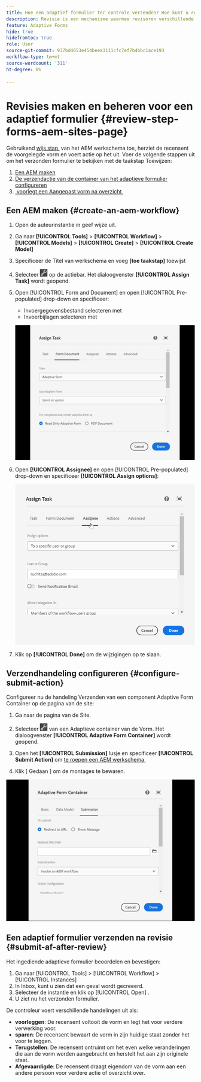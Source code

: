 ```yaml
---
title: Hoe een adaptief formulier ter controle verzenden? Hoe kunt u revisies beheren voor een bepaald adaptief formulier?
description: Revisie is een mechanisme waarmee revisoren verschillende taken voor adaptieve formulieren kunnen uitvoeren met de stap Taak toewijzen.
feature: Adaptive Forms
hide: true
hidefromtoc: true
role: User
source-git-commit: 937bd4653e454beea3111cfc7ef7b4bbc1ace193
workflow-type: tm+mt
source-wordcount: '311'
ht-degree: 0%

---
```



# Revisies maken en beheren voor een adaptief formulier {#review-step-forms-aem-sites-page}

Gebruikend [&#x200B; wijs stap &#x200B;](https://experienceleague.adobe.com/docs/experience-manager-cloud-service/content/forms/create-form-centric-workflows/aem-forms-workflow-step-reference.html?lang=nl-NL#assign-task-step) van het AEM werkschema toe, herziet de recensent de voorgelegde vorm en voert actie op het uit. Voer de volgende stappen uit om het verzonden formulier te bekijken met de taakstap Toewijzen:

1. [Een AEM maken](#create-an-aem-workflow)
1. [De verzendactie van de container van het adaptieve formulier configureren](#configure-submit-action)
1. [&#x200B; voorlegt een Aangepast vorm na overzicht &#x200B;](#submit-af-after-review)

## Een AEM maken {#create-an-aem-workflow}

1. Open de auteurinstantie in geef wijze uit.
1. Ga naar **[!UICONTROL Tools]** > **[!UICONTROL Workflow]** > **[!UICONTROL Models]** > **[!UICONTROL Create]** > **[!UICONTROL Create Model]**
1. Specificeer de Titel van werkschema en voeg **[toe taakstap]** toewijst
1. Selecteer ![&#x200B; settings_icon &#x200B;](assets/settings_icon.png) op de actiebar. Het dialoogvenster **[!UICONTROL Assign Task]** wordt geopend.
1. Open [!UICONTROL Form and Document] en open [!UICONTROL Pre-populated] drop-down en specificeer:

   * Invoergegevensbestand selecteren met
   * Invoerbijlagen selecteren met

   ![&#x200B; stap van het Overzicht &#x200B;](/help/forms/assets/assigntask-review1.gif)

1. Open **[!UICONTROL Assignee]** en open [!UICONTROL Pre-populated] drop-down en specificeer **[!UICONTROL Assign  options]**:

   ![&#x200B; stap van het Overzicht &#x200B;](/help/forms/assets/review-assignstep.png)

1. Klik op **[!UICONTROL Done]** om de wijzigingen op te slaan.

## Verzendhandeling configureren {#configure-submit-action}

Configureer nu de handeling Verzenden van een component Adaptive Form Container op de pagina van de site:

1. Ga naar de pagina van de Site.
1. Selecteer ![&#x200B; settings_icon &#x200B;](assets/settings_icon.png) van een Adaptieve container van de Vorm. Het dialoogvenster **[!UICONTROL Adaptive Form Container]** wordt geopend.
1. Open het **[!UICONTROL Submission]** lusje en specificeer **[!UICONTROL Submit Action]** om [&#x200B; te roepen een AEM werkschema &#x200B;](https://experienceleague.adobe.com/docs/experience-manager-cloud-service/content/forms/adaptive-forms-authoring/authoring-adaptive-forms-foundation-components/configure-submit-actions-and-metadata-submission/configuring-submit-actions.html?lang=nl-NL#invoke-an-aem-workflow)

1. Klik [ Gedaan ] om de montages te bewaren.

![&#x200B; voorlegging tab-reviewstep &#x200B;](/help/forms/assets/submissiontab-reviewstep.gif)

## Een adaptief formulier verzenden na revisie {#submit-af-after-review}

Het ingediende adaptieve formulier beoordelen en bevestigen:

1. Ga naar [!UICONTROL Tools] > [!UICONTROL Workflow] > [!UICONTROL Instances]
1. In Inbox, kunt u zien dat een geval wordt gecreeerd.
1. Selecteer de instantie en klik op [!UICONTROL Open] .
1. U ziet nu het verzonden formulier.

De controleur voert verschillende handelingen uit als:

* **voorleggen**: De recensent voltooit de vorm en legt het voor verdere verwerking voor.
* **sparen**: De recensent bewaart de vorm in zijn huidige staat zonder het voor te leggen.
* **Terugstellen**: De recensent ontruimt om het even welke veranderingen die aan de vorm worden aangebracht en herstelt het aan zijn originele staat.
* **Afgevaardigde**: De recensent draagt eigendom van de vorm aan een andere persoon voor verdere actie of overzicht over.
